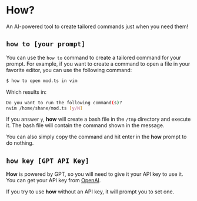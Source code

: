 # How?

An AI-powered tool to create tailored commands just when you need them!

## `how to [your prompt]`

You can use the `how to` command to create a tailored command for your prompt. For example, if you want to create a command to open a file in your favorite editor, you can use the following command:

```bash
$ how to open mod.ts in vim
```

Which results in:

```bash
Do you want to run the following command(s)?
nvim /home/shane/mod.ts [y/N]
```

If you answer `y`, **how** will create a bash file in the `/tmp` directory and execute it. The bash file will contain the command shown in the message.

You can also simply copy the command and hit enter in the **how** prompt to do nothing.

## `how key [GPT API Key]`

**How** is powered by GPT, so you will need to give it your API key to use it. You can get your API key from [OpenAI](https://beta.openai.com/).

If you try to use **how** without an API key, it will prompt you to set one.
